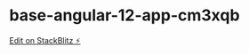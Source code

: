 # base-angular-12-app-cm3xqb

[Edit on StackBlitz ⚡️](https://stackblitz.com/edit/base-angular-12-app-cm3xqb)
